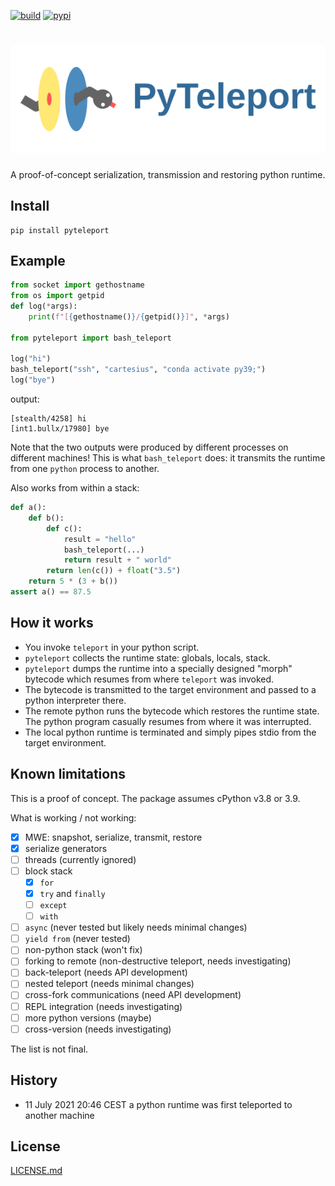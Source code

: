 [![build](https://github.com/pulkin/pyteleport/actions/workflows/test.yml/badge.svg)](https://github.com/pulkin/pyteleport/actions)
[![pypi](https://img.shields.io/pypi/v/pyteleport)](https://pypi.org/project/pyteleport/)

# ![icon](resources/icon-full.svg)

A proof-of-concept serialization, transmission and restoring python runtime.

Install
-------

```
pip install pyteleport
```

Example
-------

```python
from socket import gethostname
from os import getpid
def log(*args):
    print(f"[{gethostname()}/{getpid()}]", *args)

from pyteleport import bash_teleport

log("hi")
bash_teleport("ssh", "cartesius", "conda activate py39;")
log("bye")
```

output:

```
[stealth/4258] hi
[int1.bullx/17980] bye
```

Note that the two outputs were produced by different processes on different machines! This is what
`bash_teleport` does: it transmits the runtime from one `python` process to another.

Also works from within a stack:

```python
def a():
    def b():
        def c():
            result = "hello"
            bash_teleport(...)
            return result + " world"
        return len(c()) + float("3.5")
    return 5 * (3 + b())
assert a() == 87.5
```

How it works
------------

* You invoke `teleport` in your python script.
* `pyteleport` collects the runtime state: globals, locals, stack.
* `pyteleport` dumps the runtime into a specially designed "morph" bytecode
  which resumes from where `teleport` was invoked.
* The bytecode is transmitted to the target environment and passed to a
  python interpreter there.
* The remote python runs the bytecode which restores the runtime state.
  The python program casually resumes from where it was interrupted.
* The local python runtime is terminated and simply pipes stdio from the
  target environment.

Known limitations
-----------------

This is a proof of concept.
The package assumes cPython v3.8 or 3.9.

What is working / not working:

- [x] MWE: snapshot, serialize, transmit, restore
- [x] serialize generators
- [ ] threads (currently ignored)
- [ ] block stack
  - [x] `for`
  - [x] `try` and `finally`
  - [ ] `except`
  - [ ] `with`
- [ ] `async` (never tested but likely needs minimal changes)
- [ ] `yield from` (never tested)
- [ ] non-python stack (won't fix)
- [ ] forking to remote (non-destructive teleport, needs investigating)
- [ ] back-teleport (needs API development)
- [ ] nested teleport (needs minimal changes)
- [ ] cross-fork communications (need API development)
- [ ] REPL integration (needs investigating)
- [ ] more python versions (maybe)
- [ ] cross-version (needs investigating)

The list is not final.

History
-------

* 11 July 2021 20:46 CEST a python runtime was first teleported to another machine

License
-------

[LICENSE.md](LICENSE.md)

